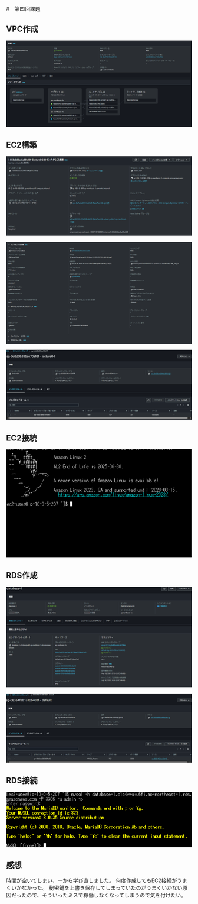 #　第四回課題

## VPC作成

![VPC詳細](image04/VPC詳細.png)

## EC2構築

![EC2概要](image04/EC2概要.png)

![EC2詳細](image04/EC2詳細.png)

![EC2セキュリティ](image04/EC2セキュリティ.png)

## EC2接続

![EC2接続](image04/EC2接続.png)


## RDS作成

![RDS概要](image04/RDS概要.png)

![RDSセキュリティグループ](image04/RDSセキュリティ.png)



## RDS接続

![RDS接続](image04/RDS接続.png)

## 感想

時間が空いてしまい、一から学び直しました。
何度作成してもEC2接続がうまくいかなかった。
秘密鍵を上書き保存してしまっていたのがうまくいかない原因だったので、そういったミスで稼働しなくなってしまうので気を付けたい。